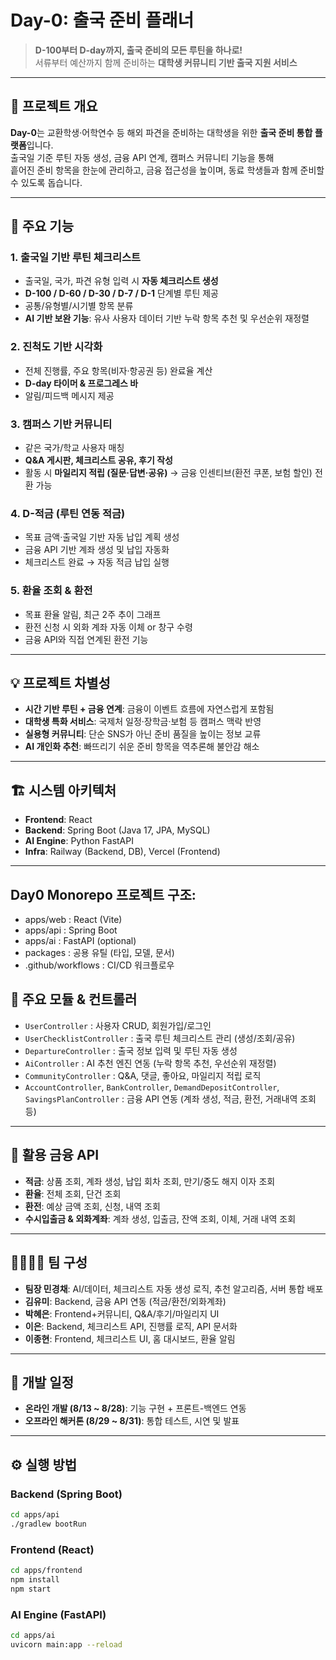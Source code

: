# Day-0: 출국 준비 플래너

> **D-100부터 D-day까지, 출국 준비의 모든 루틴을 하나로!**  
> 서류부터 예산까지 함께 준비하는 **대학생 커뮤니티 기반 출국 지원 서비스**

---

## 🚀 프로젝트 개요
**Day-0**는 교환학생·어학연수 등 해외 파견을 준비하는 대학생을 위한 **출국 준비 통합 플랫폼**입니다.  
출국일 기준 루틴 자동 생성, 금융 API 연계, 캠퍼스 커뮤니티 기능을 통해  
흩어진 준비 항목을 한눈에 관리하고, 금융 접근성을 높이며, 동료 학생들과 함께 준비할 수 있도록 돕습니다.

---

## 🎯 주요 기능

### 1. 출국일 기반 루틴 체크리스트
- 출국일, 국가, 파견 유형 입력 시 **자동 체크리스트 생성**
- **D-100 / D-60 / D-30 / D-7 / D-1** 단계별 루틴 제공
- 공통/유형별/시기별 항목 분류
- **AI 기반 보완 기능**: 유사 사용자 데이터 기반 누락 항목 추천 및 우선순위 재정렬

### 2. 진척도 기반 시각화
- 전체 진행률, 주요 항목(비자·항공권 등) 완료율 계산
- **D-day 타이머 & 프로그레스 바**
- 알림/피드백 메시지 제공

### 3. 캠퍼스 기반 커뮤니티
- 같은 국가/학교 사용자 매칭
- **Q&A 게시판, 체크리스트 공유, 후기 작성**
- 활동 시 **마일리지 적립 (질문·답변·공유)** → 금융 인센티브(환전 쿠폰, 보험 할인) 전환 가능

### 4. D-적금 (루틴 연동 적금)
- 목표 금액·출국일 기반 자동 납입 계획 생성
- 금융 API 기반 계좌 생성 및 납입 자동화
- 체크리스트 완료 → 자동 적금 납입 실행

### 5. 환율 조회 & 환전
- 목표 환율 알림, 최근 2주 추이 그래프
- 환전 신청 시 외화 계좌 자동 이체 or 창구 수령
- 금융 API와 직접 연계된 환전 기능

---

## 💡 프로젝트 차별성
- **시간 기반 루틴 + 금융 연계**: 금융이 이벤트 흐름에 자연스럽게 포함됨
- **대학생 특화 서비스**: 국제처 일정·장학금·보험 등 캠퍼스 맥락 반영
- **실용형 커뮤니티**: 단순 SNS가 아닌 준비 품질을 높이는 정보 교류
- **AI 개인화 추천**: 빠뜨리기 쉬운 준비 항목을 역추론해 불안감 해소

---

## 🏗️ 시스템 아키텍처
- **Frontend**: React  
- **Backend**: Spring Boot (Java 17, JPA, MySQL)  
- **AI Engine**: Python FastAPI
- **Infra**: Railway (Backend, DB), Vercel (Frontend)

---
## Day0 Monorepo 프로젝트 구조:
- apps/web : React (Vite)
- apps/api : Spring Boot
- apps/ai  : FastAPI (optional)
- packages : 공용 유틸 (타입, 모델, 문서)
- .github/workflows : CI/CD 워크플로우


## 📂 주요 모듈 & 컨트롤러
- `UserController` : 사용자 CRUD, 회원가입/로그인
- `UserChecklistController` : 출국 루틴 체크리스트 관리 (생성/조회/공유)
- `DepartureController` : 출국 정보 입력 및 루틴 자동 생성
- `AiController` : AI 추천 엔진 연동 (누락 항목 추천, 우선순위 재정렬)
- `CommunityController` : Q&A, 댓글, 좋아요, 마일리지 적립 로직
- `AccountController`, `BankController`, `DemandDepositController`, `SavingsPlanController` : 금융 API 연동 (계좌 생성, 적금, 환전, 거래내역 조회 등)

---

## 🔗 활용 금융 API
- **적금**: 상품 조회, 계좌 생성, 납입 회차 조회, 만기/중도 해지 이자 조회  
- **환율**: 전체 조회, 단건 조회  
- **환전**: 예상 금액 조회, 신청, 내역 조회  
- **수시입출금 & 외화계좌**: 계좌 생성, 입출금, 잔액 조회, 이체, 거래 내역 조회  

---

## 👨‍👩‍👧‍👦 팀 구성
- **팀장 민경채**: AI/데이터, 체크리스트 자동 생성 로직, 추천 알고리즘, 서버 통합 배포  
- **김유미**: Backend, 금융 API 연동 (적금/환전/외화계좌)  
- **박혜은**: Frontend+커뮤니티, Q&A/후기/마일리지 UI  
- **이은**: Backend, 체크리스트 API, 진행률 로직, API 문서화  
- **이종현**: Frontend, 체크리스트 UI, 홈 대시보드, 환율 알림  

---

## 📅 개발 일정
- **온라인 개발 (8/13 ~ 8/28)**: 기능 구현 + 프론트-백엔드 연동  
- **오프라인 해커톤 (8/29 ~ 8/31)**: 통합 테스트, 시연 및 발표  

---

## ⚙️ 실행 방법
### Backend (Spring Boot)
```bash
cd apps/api
./gradlew bootRun
```

### Frontend (React)
```bash
cd apps/frontend
npm install
npm start
```

### AI Engine (FastAPI)
```bash
cd apps/ai
uvicorn main:app --reload
```

